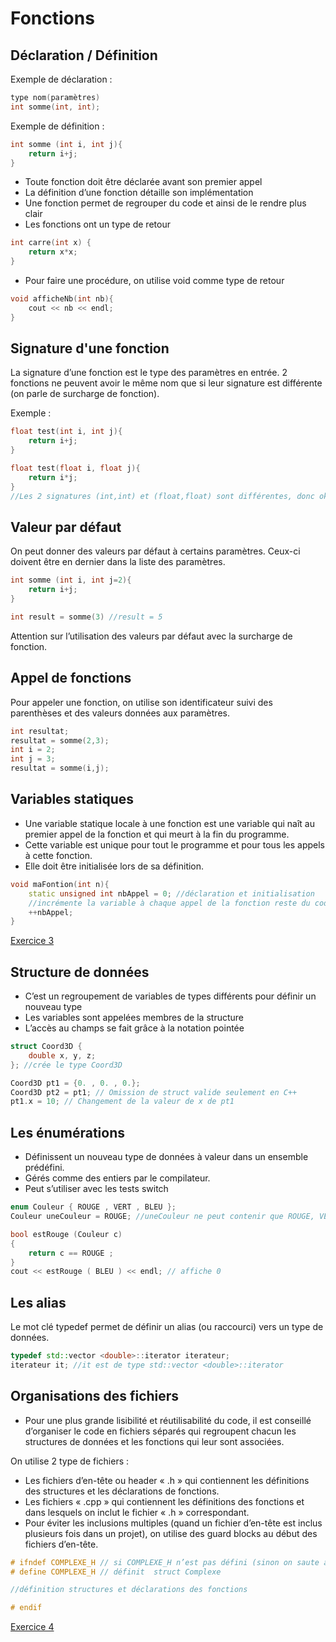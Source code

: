 # Fonctions

## Déclaration / Définition

Exemple de déclaration :

```c++
type nom(paramètres)
int somme(int, int);
```

Exemple de définition :

``` c++
int somme (int i, int j){
    return i+j;
}
```

* Toute fonction doit être déclarée avant son premier appel
* La définition d’une fonction détaille son implémentation
* Une fonction permet de regrouper du code et ainsi de le rendre plus clair
* Les fonctions ont un type de retour

``` c++
int carre(int x) {
    return x*x;
}
```

* Pour faire une procédure, on utilise void comme type de retour

``` c++
void afficheNb(int nb){
    cout << nb << endl;
}
```

## Signature d'une fonction

La signature d’une fonction est le type des paramètres en entrée. 
2 fonctions ne peuvent avoir le même nom que si leur signature est différente (on parle de surcharge de fonction).

Exemple :

``` c++
float test(int i, int j){
    return i+j;
}

float test(float i, float j){
    return i*j;
}
//Les 2 signatures (int,int) et (float,float) sont différentes, donc ok.
```

## Valeur par défaut

On peut donner des valeurs par défaut à certains paramètres. Ceux-ci doivent être en dernier dans la liste des paramètres.

``` c++
int somme (int i, int j=2){
    return i+j;
}

int result = somme(3) //result = 5
```

Attention sur l’utilisation des valeurs par défaut avec la surcharge de fonction.

## Appel de fonctions

Pour appeler une fonction, on utilise son identificateur suivi des parenthèses et des valeurs données aux paramètres.

``` c++
int resultat;
resultat = somme(2,3);
int i = 2;
int j = 3;
resultat = somme(i,j);
```

## Variables statiques

* Une variable statique locale à une fonction est une variable qui naît au premier appel de la fonction et qui meurt à la fin du programme.
* Cette variable est unique pour tout le programme et pour tous les appels à cette fonction.
* Elle doit être initialisée lors de sa définition.

``` c++
void maFontion(int n){
    static unsigned int nbAppel = 0; //déclaration et initialisation
    //incrémente la variable à chaque appel de la fonction reste du code de la fonction
    ++nbAppel;
}
```

[Exercice 3](../Exercices/Exercice3/README.md)

## Structure de données

* C’est un regroupement de variables de types différents pour définir un nouveau type
* Les variables sont appelées membres de la structure
* L’accès au champs se fait grâce à la notation pointée

``` c++
struct Coord3D {
    double x, y, z;
}; //crée le type Coord3D

Coord3D pt1 = {0. , 0. , 0.};
Coord3D pt2 = pt1; // Omission de struct valide seulement en C++
pt1.x = 10; // Changement de la valeur de x de pt1
```

## Les énumérations

* Définissent un nouveau type de données à valeur dans un ensemble prédéfini.
* Gérés comme des entiers par le compilateur.
* Peut s’utiliser avec les tests switch

``` c++
enum Couleur { ROUGE , VERT , BLEU };
Couleur uneCouleur = ROUGE; //uneCouleur ne peut contenir que ROUGE, VERT ou BLEU

bool estRouge (Couleur c)
{
    return c == ROUGE ;
}
cout << estRouge ( BLEU ) << endl; // affiche 0
```

## Les alias

Le mot clé typedef permet de définir un alias (ou raccourci) vers un type de données.

``` c++
typedef std::vector <double>::iterator iterateur; 
iterateur it; //it est de type std::vector <double>::iterator
```

## Organisations des fichiers

* Pour une plus grande lisibilité et réutilisabilité du code, il est conseillé d’organiser le code en fichiers séparés qui regroupent chacun les structures de données et les fonctions qui leur sont associées.

On utilise 2 type de fichiers :

* Les fichiers d’en-tête ou  header « .h » qui contiennent  les définitions des structures et les déclarations de fonctions.
* Les fichiers « .cpp » qui contiennent les définitions des fonctions et dans lesquels on inclut le fichier « .h » correspondant.
* Pour éviter les inclusions multiples (quand un fichier d’en-tête est inclus plusieurs fois dans un projet), on utilise des guard blocks au début des fichiers d’en-tête.

``` c++
# ifndef COMPLEXE_H // si COMPLEXE_H n’est pas défini (sinon on saute au #endif
# define COMPLEXE_H // définit  struct Complexe

//définition structures et déclarations des fonctions

# endif
```

[Exercice 4](../Exercices/Exercice4/README.md)
